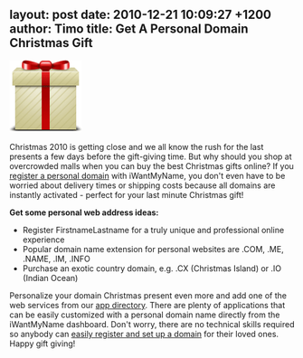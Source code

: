 layout: post
date: 2010-12-21 10:09:27 +1200
author: Timo
title: Get A Personal Domain Christmas Gift
----

![icon-gift-present.png](/media/2010-12-21-icon-gift-present.png)

Christmas 2010 is getting close and we all know the rush for the last presents a few days before the gift-giving time. But why should you shop at overcrowded malls when you can buy the best Christmas gifts online? If you [register a personal domain](https://iwantmyname.com) with iWantMyName, you don't even have to be worried about delivery times or shipping costs because all domains are instantly activated - perfect for your last minute Christmas gift!

**Get some personal web address ideas:**

*   Register FirstnameLastname for a truly unique and professional online experience
*   Popular domain name extension for personal websites are .COM, .ME, .NAME, .IM, .INFO
*   Purchase an exotic country domain, e.g. .CX (Christmas Island) or .IO (Indian Ocean)

Personalize your domain Christmas present even more and add one of the web services from our [app directory](https://iwantmyname.com/services). There are plenty of applications that can be easily customized with a personal domain name directly from the iWantMyName dashboard. Don't worry, there are no technical skills required so anybody can [easily register and set up a domain](https://iwantmyname.com) for their loved ones. Happy gift giving!
